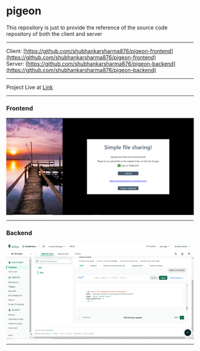 # pigeon

This repository is just to provide the reference of the source code repository of both the client and server
***
Client: [https://github.com/shubhankarsharma876/pigeon-frontend](https://github.com/shubhankarsharma876/pigeon-frontend)
<br>
Server: [https://github.com/shubhankarsharma876/pigeon-backend](https://github.com/shubhankarsharma876/pigeon-backend)

***
Project Live at [Link](https://perfectpigeon.vercel.app/)

***
### Frontend
<img align="center" src="https://raw.githubusercontent.com/shubhankarsharma876/pigeon/main/project.png"/>

***
### Backend
<img align="center" src="https://raw.githubusercontent.com/shubhankarsharma876/pigeon/main/backend.png"/>

***
